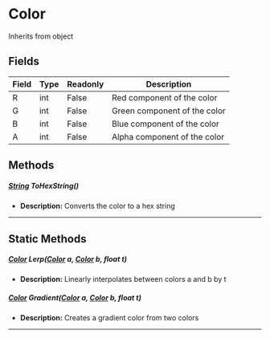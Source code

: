 # Color
Inherits from object
## Fields
|Field|Type|Readonly|Description|
|---|---|---|---|
|R|int|False|Red component of the color|
|G|int|False|Green component of the color|
|B|int|False|Blue component of the color|
|A|int|False|Alpha component of the color|
## Methods
##### [String](../static/String.md) ToHexString()
- **Description:** Converts the color to a hex string

---

## Static Methods
##### [Color](../objects/Color.md) Lerp([Color](../objects/Color.md) a, [Color](../objects/Color.md) b, float t)
- **Description:** Linearly interpolates between colors a and b by t
##### [Color](../objects/Color.md) Gradient([Color](../objects/Color.md) a, [Color](../objects/Color.md) b, float t)
- **Description:** Creates a gradient color from two colors

---

